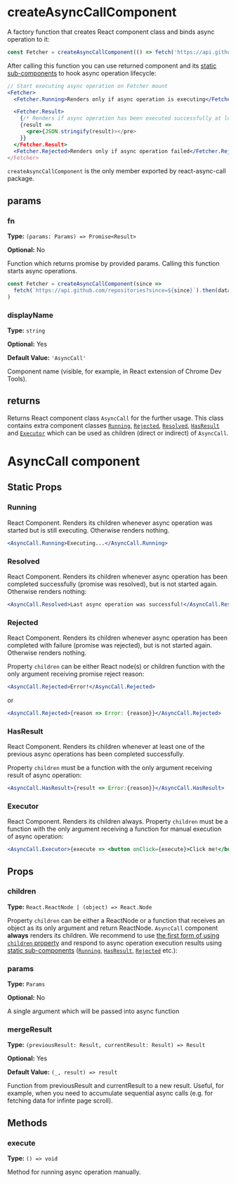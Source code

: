 # createAsyncCallComponent

A factory function that creates React component class and binds async operation to it:

```jsx
const Fetcher = createAsyncCallComponent(() => fetch('https://api.github.com/repositories').then(data => data.json()))
```

After calling this function you can use returned component and its [static sub-components](#static-props) to hook async operation lifecycle:

```jsx
// Start executing async operation on Fetcher mount
<Fetcher>
  <Fetcher.Running>Renders only if async operation is executing</Fetcher.Running>

  <Fetcher.Result>
    {/* Renders if async operation has been executed successfully at least once: */}
    {result =>
      <pre>{JSON.stringify(result)></pre>
    }}
  </Fetcher.Result>
  <Fetcher.Rejected>Renders only if async operation failed</Fetcher.Rejected>
</Fetcher>
```

`createAsyncCallComponent` is the only member exported by react-async-call package.

## params

### fn

**Type:** `(params: Params) => Promise<Result>`

**Optional:** No

Function which returns promise by provided params. Calling this function starts async operations.

```jsx
const Fetcher = createAsyncCallComponent(since =>
  fetch(`https://api.github.com/repositories?since=${since}`).then(data => data.json()),
)
```

### displayName

**Type:** `string`

**Optional:** Yes

**Default Value:** `'AsyncCall'`

Component name (visible, for example, in React extension of Chrome Dev Tools).

## returns

Returns React component class `AsyncCall` for the further usage. This class contains extra component classes [`Running`](#running), [`Rejected`](#rejected), [`Resolved`](#resolved), [`HasResult`](#hasresult) and [`Executor`](#executor) which can be used as children (direct or indirect) of `AsyncCall`.

# AsyncCall component

## Static Props

### Running

React Component. Renders its children whenever async operation was started but is still executing. Otherwise renders nothing.

```jsx
<AsyncCall.Running>Executing...</AsyncCall.Running>
```

### Resolved

React Component. Renders its children whenever async operation has been completed successfully (promise was resolved), but is not started again. Otherwise renders nothing:

```jsx
<AsyncCall.Resolved>Last async operation was successful!</AsyncCall.Resolved>
```

### Rejected

React Component. Renders its children whenever async operation has been completed with failure (promise was rejected), but is not started again. Otherwise renders nothing.

Property `children` can be either React node(s) or children function with the only argument receiving promise reject reason:

```jsx
<AsyncCall.Rejected>Error!</AsyncCall.Rejected>
```

or

```jsx
<AsyncCall.Rejected>{reason => Error: {reason}}</AsyncCall.Rejected>
```

### HasResult

React Component. Renders its children whenever at least one of the previous async operations has been completed successfully.

Property `children` must be a function with the only argument receiving result of async operation:

```jsx
<AsyncCall.HasResult>{result => Error:{reason}}</AsyncCall.HasResult>
```

### Executor

React Component. Renders its children always. Property `children` must be a function with the only argument receiving a function for manual execution of async operation:

```jsx
<AsyncCall.Executor>{execute => <button onClick={execute}>Click me!</button>}</AsyncCall.Executor>
```

## Props

### children

**Type:** `React.ReactNode | (object) => React.Node`

Property `children` can be either a ReactNode or a function that receives an object as its only argument and return ReactNode. `AsyncCall` component **always** renders its children. We recommend to use [the first form of using `children` property](https://github.com/kuzn-ilya/react-async-call/blob/master/README.md#declarative) and respond to async operation execution results using [static sub-components](#static-props) ([`Running`](#running), [`HasResult`](#hasresult), [`Rejected`](#rejected) etc.):

### params

**Type:** `Params`

**Optional:** No

A single argument which will be passed into async function

### mergeResult

**Type:** `(previousResult: Result, currentResult: Result) => Result`

**Optional:** Yes

**Default Value:** `(_, result) => result`

Function from previousResult and currentResult to a new result. Useful, for example, when you need to accumulate sequential async calls (e.g. for fetching data for infinte page scroll).

## Methods

### execute

**Type:** `() => void`

Method for running async operation manually.
